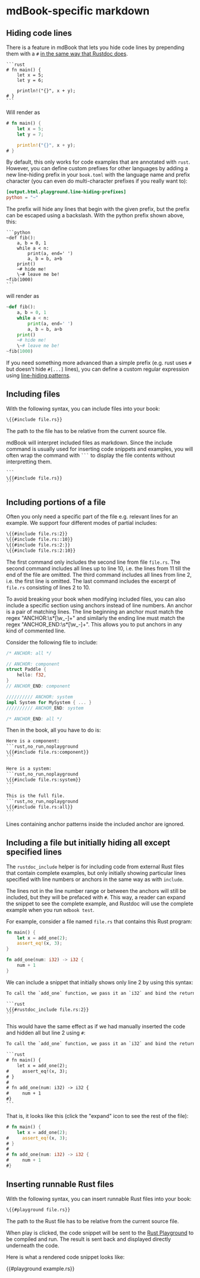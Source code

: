 # mdBook-specific markdown

## Hiding code lines

There is a feature in mdBook that lets you hide code lines by prepending them
with a `#` [in the same way that Rustdoc does][rustdoc-hide].

[rustdoc-hide]: https://doc.rust-lang.org/stable/rustdoc/documentation-tests.html#hiding-portions-of-the-example

<pre><code class="language-markdown">```rust
# fn main() {
    let x = 5;
    let y = 6;

    println!("{}", x + y);
# }
```</code></pre>

Will render as

```rust
# fn main() {
    let x = 5;
    let y = 7;

    println!("{}", x + y);
# }
```

By default, this only works for code examples that are annotated with `rust`. However, you can define 
custom prefixes for other languages by adding a new line-hiding prefix in your `book.toml` with the 
language name and prefix character (you can even do multi-character prefixes if you really want to):

```toml
[output.html.playground.line-hiding-prefixes]
python = "~"
```

The prefix will hide any lines that begin with the given prefix, but the prefix can be escaped using 
a backslash. With the python prefix shown above, this:

<pre><code class="language-markdown">```python
~def fib():
    a, b = 0, 1
    while a < n:
        print(a, end=' ')
        a, b = b, a+b
    print()
    ~# hide me!
    \~# leave me be!
~fib(1000)
```</code></pre>

will render as

```python
~def fib():
    a, b = 0, 1
    while a < n:
        print(a, end=' ')
        a, b = b, a+b
    print()
    ~# hide me!
    \~# leave me be!
~fib(1000)
```

If you need something more advanced than a simple prefix (e.g. rust uses `#` but doesn't hide `#[...]` lines), 
you can define a custom regular expression using [line-hiding patterns](./config.md#line-hiding-patterns).

## Including files

With the following syntax, you can include files into your book:

```hbs
\{{#include file.rs}}
```

The path to the file has to be relative from the current source file.

mdBook will interpret included files as markdown. Since the include command
is usually used for inserting code snippets and examples, you will often
wrap the command with ```` ``` ```` to display the file contents without
interpretting them.

````hbs
```
\{{#include file.rs}}
```
````

## Including portions of a file
Often you only need a specific part of the file e.g. relevant lines for an
example. We support four different modes of partial includes:

```hbs
\{{#include file.rs:2}}
\{{#include file.rs::10}}
\{{#include file.rs:2:}}
\{{#include file.rs:2:10}}
```

The first command only includes the second line from file `file.rs`. The second
command includes all lines up to line 10, i.e. the lines from 11 till the end of
the file are omitted. The third command includes all lines from line 2, i.e. the
first line is omitted. The last command includes the excerpt of `file.rs`
consisting of lines 2 to 10.

To avoid breaking your book when modifying included files, you can also
include a specific section using anchors instead of line numbers.
An anchor is a pair of matching lines. The line beginning an anchor must
match the regex "ANCHOR:\s*[\w_-]+" and similarly the ending line must match
the regex "ANCHOR_END:\s*[\w_-]+". This allows you to put anchors in
any kind of commented line.

Consider the following file to include:
```rs
/* ANCHOR: all */

// ANCHOR: component
struct Paddle {
    hello: f32,
}
// ANCHOR_END: component

////////// ANCHOR: system
impl System for MySystem { ... }
////////// ANCHOR_END: system

/* ANCHOR_END: all */
```

Then in the book, all you have to do is:
````hbs
Here is a component:
```rust,no_run,noplayground
\{{#include file.rs:component}}
```

Here is a system:
```rust,no_run,noplayground
\{{#include file.rs:system}}
```

This is the full file.
```rust,no_run,noplayground
\{{#include file.rs:all}}
```
````

Lines containing anchor patterns inside the included anchor are ignored.

## Including a file but initially hiding all except specified lines

The `rustdoc_include` helper is for including code from external Rust files that contain complete
examples, but only initially showing particular lines specified with line numbers or anchors in the
same way as with `include`.

The lines not in the line number range or between the anchors will still be included, but they will
be prefaced with `#`. This way, a reader can expand the snippet to see the complete example, and
Rustdoc will use the complete example when you run `mdbook test`.

For example, consider a file named `file.rs` that contains this Rust program:

```rust
fn main() {
    let x = add_one(2);
    assert_eq!(x, 3);
}

fn add_one(num: i32) -> i32 {
    num + 1
}
```

We can include a snippet that initially shows only line 2 by using this syntax:

````hbs
To call the `add_one` function, we pass it an `i32` and bind the returned value to `x`:

```rust
\{{#rustdoc_include file.rs:2}}
```
````

This would have the same effect as if we had manually inserted the code and hidden all but line 2
using `#`:

````hbs
To call the `add_one` function, we pass it an `i32` and bind the returned value to `x`:

```rust
# fn main() {
    let x = add_one(2);
#     assert_eq!(x, 3);
# }
#
# fn add_one(num: i32) -> i32 {
#     num + 1
#}
```
````

That is, it looks like this (click the "expand" icon to see the rest of the file):

```rust
# fn main() {
    let x = add_one(2);
#     assert_eq!(x, 3);
# }
#
# fn add_one(num: i32) -> i32 {
#     num + 1
#}
```

## Inserting runnable Rust files

With the following syntax, you can insert runnable Rust files into your book:

```hbs
\{{#playground file.rs}}
```

The path to the Rust file has to be relative from the current source file.

When play is clicked, the code snippet will be sent to the [Rust Playground] to be
compiled and run. The result is sent back and displayed directly underneath the
code.

Here is what a rendered code snippet looks like:

{{#playground example.rs}}

[Rust Playground]: https://play.rust-lang.org/
